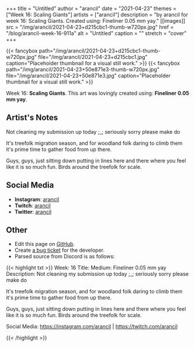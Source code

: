 +++
title =       "Untitled"
author =      "arancil"
date =        "2021-04-23"
themes =      ["Week 16: Scaling Giants"]
artists =     ["arancil"]
description = "by arancil for week 16: Scaling Giants. Created using: Fineliner 0.05 mm yay."
[[images]]
      src = "/img/arancil/2021-04-23+d215cbc1-thumb-w720px.jpg"
      href = "/blog/arancil-week-16-911a"
      alt = "Untitled"
      caption = ""
      stretch = "cover"
+++

{{< fancybox path="/img/arancil/2021-04-23+d215cbc1-thumb-w720px.jpg" file="/img/arancil/2021-04-23+d215cbc1.jpg" caption="Placeholder thumbnail for a visual still work." >}}
{{< fancybox path="/img/arancil/2021-04-23+50e871e3-thumb-w720px.jpg" file="/img/arancil/2021-04-23+50e871e3.jpg" caption="Placeholder thumbnail for a visual still work." >}}


Week 16: **Scaling Giants**. This art was lovingly created using: **Fineliner 0.05 mm yay**.

## Artist's Notes

Not cleaning my submission up today ;_; seriously sorry please make do

It's treefolk migration season, and for woodland folk daring to climb them it's prime time to gather food from up there. 

Guys, guys, just sitting down putting in lines here and there where you feel like it is so much fun. Birds around the treefolk for scale.

## Social Media

- **Instagram**: <a href='https://instagram.com/arancil' target='_blank'>arancil</a>
- **Twitch**: <a href='https://twitch.tv/arancil' target='_blank'>arancil</a>
- **Twitter**: <a href='https://twitter.com/arancil' target='_blank'>arancil</a>

## Other

- Edit this page on [GitHub](https://github.com/teaminkling/web-refresh/edit/main/content/blog/arancil-week-16-911a.md).
- Create [a bug ticket](https://github.com/teaminkling/web-refresh/issues/new?assignees=&labels=bug&template=problem-report.md&title=) for the developer.
- Parsed source from Discord is as follows:

{{< highlight txt >}}
Week: 16
Title: 
Medium: Fineliner 0.05 mm yay
Description: Not cleaning my submission up today ;_; seriously sorry please make do

It's treefolk migration season, and for woodland folk daring to climb them it's prime time to gather food from up there. 

Guys, guys, just sitting down putting in lines here and there where you feel like it is so much fun. Birds around the treefolk for scale.

Social Media: https://instagram.com/arancil | https://twitch.com/arancil


{{< /highlight >}}